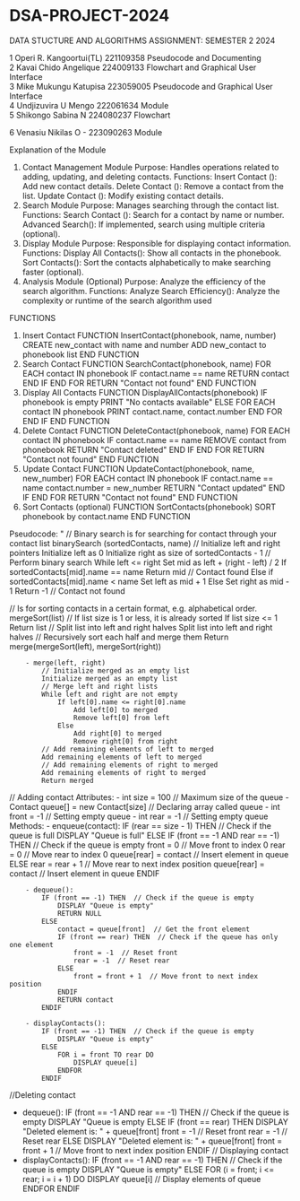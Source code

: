 # DSA-PROJECT-2024

 


DATA STUCTURE AND ALGORITHMS ASSIGNMENT: SEMESTER 2 2024

1	Operi R. Kangoortui(TL)	221109358	Pseudocode and Documenting	
2	Kavai Chido Angelique 
	224009133	Flowchart and Graphical User Interface	
3	Mike Mukungu Katupisa	223059005
	Pseudocode  and Graphical User Interface	
4	Undjizuvira  U Mengo	222061634
	Module	
5	Shikongo Sabina N	224080237	Flowchart	

6	 Venasiu Nikilas O - 	223090263	Module	




Explanation of the Module
1. Contact Management Module
Purpose: Handles operations related to adding, updating, and deleting contacts.
Functions:
Insert Contact (): Add new contact details.
Delete Contact (): Remove a contact from the list.
Update Contact (): Modify existing contact details.
2. Search Module
Purpose: Manages searching through the contact list.
Functions:
Search Contact (): Search for a contact by name or number.
Advanced Search(): If implemented, search using multiple criteria (optional).
3. Display Module
Purpose: Responsible for displaying contact information.
Functions:
Display All Contacts(): Show all contacts in the phonebook.
Sort Contacts(): Sort the contacts alphabetically to make searching faster (optional).
4. Analysis Module (Optional)
Purpose: Analyze the efficiency of the search algorithm.
Functions:
Analyze Search Efficiency(): Analyze the complexity or runtime of the search algorithm used

FUNCTIONS

1. Insert Contact
FUNCTION InsertContact(phonebook, name, number)
    CREATE new_contact with name and number
    ADD new_contact to phonebook list
END FUNCTION
2. Search Contact
FUNCTION SearchContact(phonebook, name)
    FOR EACH contact IN phonebook
        IF contact.name == name
            RETURN contact
        END IF
    END FOR
    RETURN "Contact not found"
END FUNCTION
3. Display All Contacts
FUNCTION DisplayAllContacts(phonebook)
    IF phonebook is empty
        PRINT "No contacts available"
    ELSE
        FOR EACH contact IN phonebook
            PRINT contact.name, contact.number
        END FOR
    END IF
END FUNCTION
4. Delete Contact
FUNCTION DeleteContact(phonebook, name)
    FOR EACH contact IN phonebook
        IF contact.name == name
            REMOVE contact from phonebook
            RETURN "Contact deleted"
        END IF
    END FOR
    RETURN "Contact not found"
END FUNCTION
5. Update Contact
FUNCTION UpdateContact(phonebook, name, new_number)
    FOR EACH contact IN phonebook
        IF contact.name == name
            contact.number = new_number
            RETURN "Contact updated"
        END IF
    END FOR
    RETURN "Contact not found"
END FUNCTION
6. Sort Contacts (optional)
FUNCTION SortContacts(phonebook)
    SORT phonebook by contact.name
END FUNCTION
                                                                                                                                                                                                                                                                                            
Pseudocode:
"     // Binary search is for searching for contact through your contact list
binarySearch (sortedContacts, name)
            // Initialize left and right pointers
            Initialize left as 0
            Initialize right as size of sortedContacts - 1
            // Perform binary search
            While left <= right
                Set mid as left + (right - left) / 2
                If sortedContacts[mid].name == name
                    Return mid  // Contact found
                Else if sortedContacts[mid].name < name
                    Set left as mid + 1
                Else
                    Set right as mid - 1
            Return -1  // Contact not found

// Is for sorting contacts in a certain format, e.g. alphabetical order.
 mergeSort(list)
            // If list size is 1 or less, it is already sorted
            If list size <= 1
                Return list
            // Split list into left and right halves
            Split list into left and right halves
            // Recursively sort each half and merge them
            Return merge(mergeSort(left), mergeSort(right))
        
        - merge(left, right)
            // Initialize merged as an empty list
            Initialize merged as an empty list
            // Merge left and right lists
            While left and right are not empty
                If left[0].name <= right[0].name
                    Add left[0] to merged
                    Remove left[0] from left
                Else
                    Add right[0] to merged
                    Remove right[0] from right
            // Add remaining elements of left to merged
            Add remaining elements of left to merged
            // Add remaining elements of right to merged
            Add remaining elements of right to merged
            Return merged

// Adding contact
Attributes:
        - int size = 100  // Maximum size of the queue
        - Contact queue[] = new Contact[size]  // Declaring array called queue
        - int front = -1  // Setting empty queue
        - int rear = -1  // Setting empty queue
    Methods:
        - enqueue(contact):
            IF (rear == size - 1) THEN  // Check if the queue is full
                DISPLAY "Queue is full"
            ELSE IF (front == -1 AND rear == -1) THEN  // Check if the queue is empty
                front = 0  // Move front to index 0
                rear = 0  // Move rear to index 0
                queue[rear] = contact  // Insert element in queue
            ELSE
                rear = rear + 1  // Move rear to next index position
                queue[rear] = contact  // Insert element in queue
            ENDIF

        - dequeue():
            IF (front == -1) THEN  // Check if the queue is empty
                DISPLAY "Queue is empty"
                RETURN NULL
            ELSE
                contact = queue[front]  // Get the front element
                IF (front == rear) THEN  // Check if the queue has only one element
                    front = -1  // Reset front
                    rear = -1  // Reset rear
                ELSE
                    front = front + 1  // Move front to next index position
                ENDIF
                RETURN contact
            ENDIF

        - displayContacts():
            IF (front == -1) THEN  // Check if the queue is empty
                DISPLAY "Queue is empty"
            ELSE
                FOR i = front TO rear DO
                    DISPLAY queue[i]
                ENDFOR
            ENDIF

//Deleting contact
- dequeue():
            IF (front == -1 AND rear == -1) THEN  // Check if the queue is empty
                DISPLAY "Queue is empty
            ELSE IF (front == rear) THEN
                DISPLAY "Deleted element is: " + queue[front]
                front = -1  // Reset front
                rear = -1  // Reset rear
            ELSE
                DISPLAY "Deleted element is: " + queue[front]
                front = front + 1  // Move front to next index position
            ENDIF
// Displaying contact
- displayContacts():
            IF (front == -1 AND rear == -1) THEN  // Check if the queue is empty
                DISPLAY "Queue is empty"
            ELSE
                FOR (i = front; i <= rear; i = i + 1) DO
                    DISPLAY queue[i]  // Display elements of queue
                ENDFOR
            ENDIF

 

 
 
 
 


